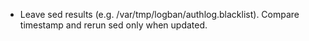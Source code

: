 - Leave sed results (e.g. /var/tmp/logban/authlog.blacklist).  Compare
  timestamp and rerun sed only when updated.
